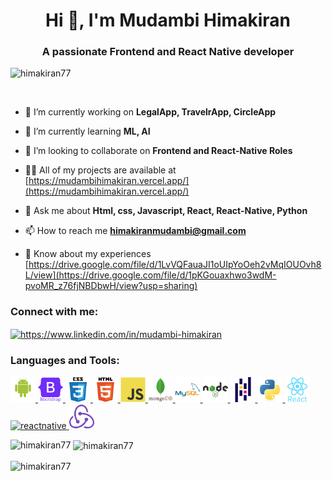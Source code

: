 <h1 align="center">Hi 👋, I'm Mudambi Himakiran</h1>
<h3 align="center">A passionate Frontend and React Native developer</h3>

<p align="left"> <img src="https://komarev.com/ghpvc/?username=himakiran77&label=Profile%20views&color=0e75b6&style=flat" alt="himakiran77" /> </p>

<p align="left"> <a href="https://twitter.com/" target="blank"><img src="https://img.shields.io/twitter/follow/?logo=twitter&style=for-the-badge" alt="" /></a> </p>

- 🔭 I’m currently working on **LegalApp, TravelrApp, CircleApp**

- 🌱 I’m currently learning **ML, AI**

- 👯 I’m looking to collaborate on **Frontend and React-Native Roles**

- 👨‍💻 All of my projects are available at [https://mudambihimakiran.vercel.app/](https://mudambihimakiran.vercel.app/)

- 💬 Ask me about **Html, css, Javascript, React, React-Native, Python**

- 📫 How to reach me **himakiranmudambi@gmail.com**

- 📄 Know about my experiences [https://drive.google.com/file/d/1LvVQFauaJI1oUIpYoOeh2vMqIOUOvh8L/view](https://drive.google.com/file/d/1pKGouaxhwo3wdM-pvoMR_z76fjNBDbwH/view?usp=sharing)

<h3 align="left">Connect with me:</h3>
<p align="left">
<a href="https://linkedin.com/in/mudambi-himakiran" target="blank"><img align="center" src="https://raw.githubusercontent.com/rahuldkjain/github-profile-readme-generator/master/src/images/icons/Social/linked-in-alt.svg" alt="https://www.linkedin.com/in/mudambi-himakiran" height="30" width="40" /></a>
</p>

<h3 align="left">Languages and Tools:</h3>
<p align="left"> <a href="https://developer.android.com" target="_blank" rel="noreferrer"> <img src="https://raw.githubusercontent.com/devicons/devicon/master/icons/android/android-original-wordmark.svg" alt="android" width="40" height="40"/> </a> <a href="https://getbootstrap.com" target="_blank" rel="noreferrer"> <img src="https://raw.githubusercontent.com/devicons/devicon/master/icons/bootstrap/bootstrap-plain-wordmark.svg" alt="bootstrap" width="40" height="40"/> </a> <a href="https://www.w3schools.com/css/" target="_blank" rel="noreferrer"> <img src="https://raw.githubusercontent.com/devicons/devicon/master/icons/css3/css3-original-wordmark.svg" alt="css3" width="40" height="40"/> </a> <a href="https://www.w3.org/html/" target="_blank" rel="noreferrer"> <img src="https://raw.githubusercontent.com/devicons/devicon/master/icons/html5/html5-original-wordmark.svg" alt="html5" width="40" height="40"/> </a> <a href="https://developer.mozilla.org/en-US/docs/Web/JavaScript" target="_blank" rel="noreferrer"> <img src="https://raw.githubusercontent.com/devicons/devicon/master/icons/javascript/javascript-original.svg" alt="javascript" width="40" height="40"/> </a> <a href="https://www.mongodb.com/" target="_blank" rel="noreferrer"> <img src="https://raw.githubusercontent.com/devicons/devicon/master/icons/mongodb/mongodb-original-wordmark.svg" alt="mongodb" width="40" height="40"/> </a> <a href="https://www.mysql.com/" target="_blank" rel="noreferrer"> <img src="https://raw.githubusercontent.com/devicons/devicon/master/icons/mysql/mysql-original-wordmark.svg" alt="mysql" width="40" height="40"/> </a> <a href="https://nodejs.org" target="_blank" rel="noreferrer"> <img src="https://raw.githubusercontent.com/devicons/devicon/master/icons/nodejs/nodejs-original-wordmark.svg" alt="nodejs" width="40" height="40"/> </a> <a href="https://pandas.pydata.org/" target="_blank" rel="noreferrer"> <img src="https://raw.githubusercontent.com/devicons/devicon/2ae2a900d2f041da66e950e4d48052658d850630/icons/pandas/pandas-original.svg" alt="pandas" width="40" height="40"/> </a> <a href="https://www.python.org" target="_blank" rel="noreferrer"> <img src="https://raw.githubusercontent.com/devicons/devicon/master/icons/python/python-original.svg" alt="python" width="40" height="40"/> </a> <a href="https://reactjs.org/" target="_blank" rel="noreferrer"> <img src="https://raw.githubusercontent.com/devicons/devicon/master/icons/react/react-original-wordmark.svg" alt="react" width="40" height="40"/> </a> <a href="https://reactnative.dev/" target="_blank" rel="noreferrer"> <img src="https://reactnative.dev/img/header_logo.svg" alt="reactnative" width="40" height="40"/> </a> <a href="https://redux.js.org" target="_blank" rel="noreferrer"> <img src="https://raw.githubusercontent.com/devicons/devicon/master/icons/redux/redux-original.svg" alt="redux" width="40" height="40"/> </a> </p>

<p><img align="left" src="https://github-readme-stats.vercel.app/api/top-langs?username=himakiran77&show_icons=true&locale=en&layout=compact" alt="himakiran77" /></p>

<p>&nbsp;<img align="center" src="https://github-readme-stats.vercel.app/api?username=himakiran77&show_icons=true&locale=en" alt="himakiran77" /></p>

<p><img align="center" src="https://github-readme-streak-stats.herokuapp.com/?user=himakiran77&" alt="himakiran77" /></p>
